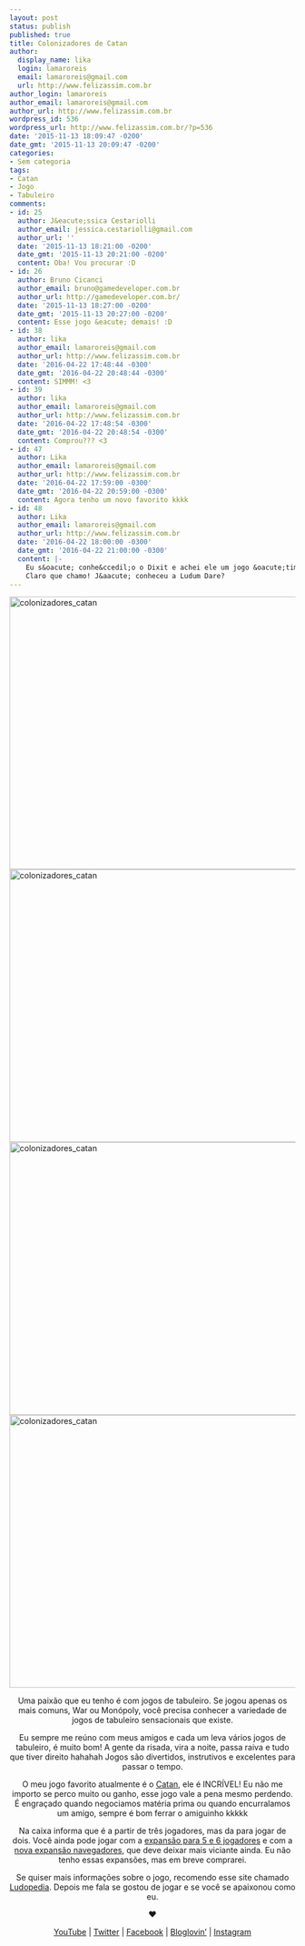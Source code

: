 ```yaml
---
layout: post
status: publish
published: true
title: Colonizadores de Catan
author:
  display_name: lika
  login: lamaroreis
  email: lamaroreis@gmail.com
  url: http://www.felizassim.com.br
author_login: lamaroreis
author_email: lamaroreis@gmail.com
author_url: http://www.felizassim.com.br
wordpress_id: 536
wordpress_url: http://www.felizassim.com.br/?p=536
date: '2015-11-13 18:09:47 -0200'
date_gmt: '2015-11-13 20:09:47 -0200'
categories:
- Sem categoria
tags:
- Catan
- Jogo
- Tabuleiro
comments:
- id: 25
  author: J&eacute;ssica Cestariolli
  author_email: jessica.cestariolli@gmail.com
  author_url: ''
  date: '2015-11-13 18:21:00 -0200'
  date_gmt: '2015-11-13 20:21:00 -0200'
  content: Oba! Vou procurar :D
- id: 26
  author: Bruno Cicanci
  author_email: bruno@gamedeveloper.com.br
  author_url: http://gamedeveloper.com.br/
  date: '2015-11-13 18:27:00 -0200'
  date_gmt: '2015-11-13 20:27:00 -0200'
  content: Esse jogo &eacute; demais! :D
- id: 38
  author: lika
  author_email: lamaroreis@gmail.com
  author_url: http://www.felizassim.com.br
  date: '2016-04-22 17:48:44 -0300'
  date_gmt: '2016-04-22 20:48:44 -0300'
  content: SIMMM! <3
- id: 39
  author: lika
  author_email: lamaroreis@gmail.com
  author_url: http://www.felizassim.com.br
  date: '2016-04-22 17:48:54 -0300'
  date_gmt: '2016-04-22 20:48:54 -0300'
  content: Comprou??? <3
- id: 47
  author: Lika
  author_email: lamaroreis@gmail.com
  author_url: http://www.felizassim.com.br
  date: '2016-04-22 17:59:00 -0300'
  date_gmt: '2016-04-22 20:59:00 -0300'
  content: Agora tenho um novo favorito kkkk
- id: 48
  author: Lika
  author_email: lamaroreis@gmail.com
  author_url: http://www.felizassim.com.br
  date: '2016-04-22 18:00:00 -0300'
  date_gmt: '2016-04-22 21:00:00 -0300'
  content: |-
    Eu s&oacute; conhe&ccedil;o o Dixit e achei ele um jogo &oacute;timo para psic&oacute;logos kkkkk
    Claro que chamo! J&aacute; conheceu a Ludum Dare?
---
```

<p><a href="http://www.felizassim.com.br/wp-content/uploads/2015/11/IMG_5183.jpg"><img class="aligncenter wp-image-537 size-large" src="http://www.felizassim.com.br/wp-content/uploads/2015/11/IMG_5183-1024x768.jpg" alt="colonizadores_catan" width="640" height="480" /></a> <a href="http://www.felizassim.com.br/wp-content/uploads/2015/11/IMG_5185.jpg"><img class="aligncenter wp-image-538 size-large" src="http://www.felizassim.com.br/wp-content/uploads/2015/11/IMG_5185-1024x768.jpg" alt="colonizadores_catan" width="640" height="480" /></a> <a href="http://www.felizassim.com.br/wp-content/uploads/2015/11/IMG_5186.jpg"><img class="aligncenter wp-image-539 size-large" src="http://www.felizassim.com.br/wp-content/uploads/2015/11/IMG_5186-1024x768.jpg" alt="colonizadores_catan" width="640" height="480" /></a> <a href="http://www.felizassim.com.br/wp-content/uploads/2015/11/IMG_5190.jpg"><img class="aligncenter wp-image-540 size-large" src="http://www.felizassim.com.br/wp-content/uploads/2015/11/IMG_5190-1024x768.jpg" alt="colonizadores_catan" width="640" height="480" /></a></p>
<p style="text-align: center;">Uma paix&atilde;o que eu tenho &eacute; com jogos de tabuleiro. Se jogou apenas os mais comuns, War ou Mon&oacute;poly, voc&ecirc; precisa conhecer a variedade de jogos de tabuleiro sensacionais que existe.</p></p>
<p style="text-align: center;">Eu sempre me re&uacute;no com meus amigos e cada um leva v&aacute;rios jogos de tabuleiro, &eacute; muito bom! A gente da risada, vira a noite, passa raiva e tudo que tiver direito hahahah Jogos s&atilde;o divertidos, instrutivos e excelentes para passar o tempo.</p></p>
<p style="text-align: center;">O meu jogo favorito atualmente &eacute; o <a href="http://www.lojagrow.com.br/jogo-colonizadores-de-catan---grow-02584/p">Catan</a>, ele &eacute; INCR&Iacute;VEL! Eu n&atilde;o me importo se perco muito ou ganho, esse jogo vale a pena mesmo perdendo. &Eacute; engra&ccedil;ado quando negociamos mat&eacute;ria prima ou quando encurralamos um amigo, sempre &eacute; bom ferrar o amiguinho kkkkk</p></p>
<p style="text-align: center;">Na caixa informa que &eacute; a partir de tr&ecirc;s jogadores, mas da para jogar de dois. Voc&ecirc; ainda pode jogar com a <a href="http://www.lojagrow.com.br/jogo-expansao-catan-5-e-6-jogadores---grow-03104/p">expans&atilde;o para 5 e 6 jogadores</a> e com a <a href="http://www.lojagrow.com.br/catan---expansao-navegadores-03195/p">nova expans&atilde;o navegadores</a>, que deve deixar mais viciante ainda. Eu n&atilde;o tenho essas expans&otilde;es, mas em breve comprarei.</p></p>
<p style="text-align: center;">Se quiser mais informa&ccedil;&otilde;es sobre o jogo, recomendo esse site chamado <a href="http://www.ludopedia.com.br/jogo/catan">Ludopedia</a>. Depois me fala se gostou de jogar e se voc&ecirc; se apaixonou como eu.</p></p>
<p style="text-align: center;"><b>&hearts;</b></p></p>
<p style="text-align: center;"><a href="https://www.youtube.com/channel/UCTk3xkOSzWzf8Ba-wJN8jDA">YouTube</a> | <a href="https://twitter.com/lettiicee">Twitter</a> | <a href="http://www.facebook.com/blogfelizassim">Facebook</a> | <a href="https://www.bloglovin.com/blogs/feliz-assim-14224049">Bloglovin&rsquo;</a> | <a href="http://instagram.com/lettiicee">Instagram</a></p></p>
